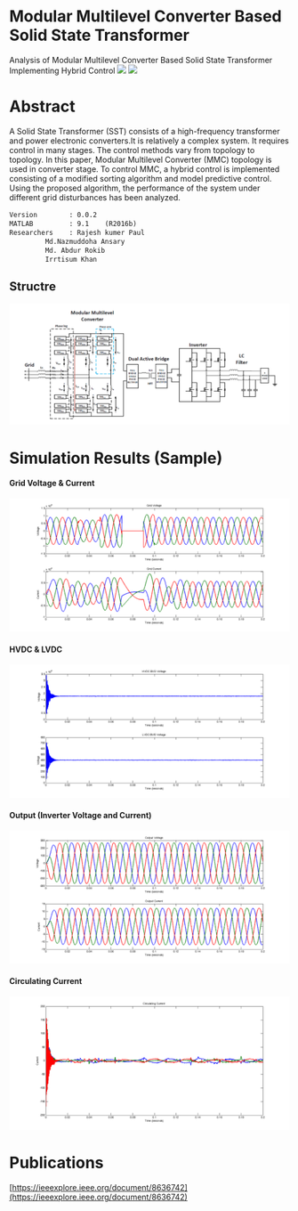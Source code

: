 # Modular Multilevel Converter Based Solid State Transformer
Analysis of Modular Multilevel Converter Based Solid State Transformer Implementing Hybrid Control
![](/src_img/buet.ico?raw=true )
![](/src_img/mat.ico?raw=true )
# Abstract
A Solid State Transformer (SST) consists of a
high-frequency transformer and power electronic converters.It
is relatively a complex system. It requires control in many
stages. The control methods vary from topology to topology.
In this paper, Modular Multilevel Converter (MMC) topology
is used in converter stage. To control MMC, a hybrid control
is implemented consisting of a modified sorting algorithm and
model predictive control. Using the proposed algorithm, the
performance of the system under different grid disturbances has
been analyzed.

	Version        : 0.0.2  
	MATLAB         : 9.1	(R2016b)  
	Researchers    : Rajesh kumer Paul      
			 Md.Nazmuddoha Ansary    
			 Md. Abdur Rokib  
			 Irrtisum Khan  
## Structre  	
![](/src_img/model.png?raw=true )
# Simulation Results (Sample)
#### Grid Voltage & Current
![](/src_img/Vsss_vg.png?raw=true )
#### HVDC & LVDC
![](/src_img/Vsss_HVLV.png?raw=true )
#### Output (Inverter Voltage and Current)
![](/src_img/Vsss_out.png?raw=true )
#### Circulating Current
![](/src_img/Vsss_cir.png?raw=true )
# Publications
[https://ieeexplore.ieee.org/document/8636742](https://ieeexplore.ieee.org/document/8636742)



